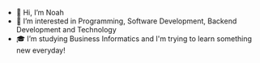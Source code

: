 - 👋 Hi, I’m Noah
- 👀 I’m interested in Programming, Software Development, Backend Development and Technology
- 🎓 I’m studying Business Informatics and I'm trying to learn something new everyday!
